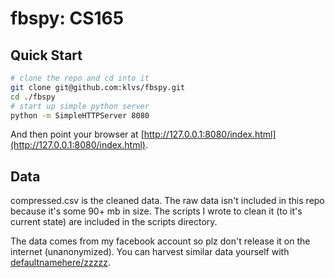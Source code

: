 # fbspy: CS165

## Quick Start

```bash
# clone the repo and cd into it
git clone git@github.com:klvs/fbspy.git
cd ./fbspy
# start up simple python server
python -m SimpleHTTPServer 8080
```

And then point your browser at [http://127.0.0.1:8080/index.html](http://127.0.0.1:8080/index.html).

## Data

compressed.csv is the cleaned data. The raw data isn't included in this repo because it's some 90+ mb in size. The scripts I wrote to clean it (to it's current state) are included in the scripts directory.

The data comes from my facebook account so plz don't release it on the internet (unanonymized). You can harvest similar data yourself with [defaultnamehere/zzzzz](https://github.com/defaultnamehere/zzzzz). 

